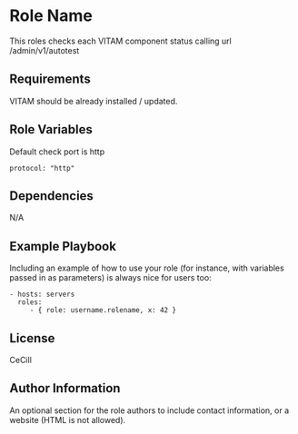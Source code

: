 Role Name
=========

This roles checks each VITAM component status calling url /admin/v1/autotest

Requirements
------------

VITAM should be already installed / updated.

Role Variables
--------------

Default check port is http

	protocol: "http"

Dependencies
------------

N/A

Example Playbook
----------------

Including an example of how to use your role (for instance, with variables passed in as parameters) is always nice for users too:

    - hosts: servers
      roles:
         - { role: username.rolename, x: 42 }

License
-------

CeCill

Author Information
------------------

An optional section for the role authors to include contact information, or a website (HTML is not allowed).
